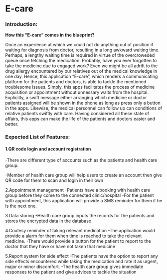 <h1>E-care</h1>
<h3>Introduction:</h3>

<b>How this “E-care” comes in the blueprint?</b>

Once an experience at which we could not do anything out of position if waiting for diagnosis from doctor, resulting in a long awkward waiting time. Perhaps, a lengthy waiting time is required in virtue of the overcroweded queue once fetching the medication. Probably, have you ever forgotten to take the medicine due to engaged work? Even we might be all adrift to the drug allergy encountered by our relatives out of the medical knowledge in one day.
Hence, this application “E-care”, which renders a communicating platform for the patients and doctors, is able to tackle the mentioned troublesome issues. Simply, this apps facilitates the process of medicine acquisition or appointment without unnessary waits from the hospital. Explicitly, a swift message either arranging which medicine or doctor patients assigned will be shown in the phone as long as press only a button in the apps. Likewise, the medical personnel can follow up can conditions of relative patients swiftly with care. 
Having considered all these state of affairs, this apps can make the life of the patients and doctors easier and better.

<h3>Expected List of Features:</h3>

<h4>1.QR code login and  account registration</h4>
-There are different type of accounts such as the patients and health care group.

-Member of health care group will help users to create an account then give QR code for them to scan and login in their own 

2.Appointment management 
-Patients have a booking with health care group before they come to the connected clinic/hospital
-For the patient with appointment, this application will provide a SMS reminder for them if he is the next one.

3.Data storing
-Health care group inputs the records for the patients and stores the encrypted data in the database
	
4.Coutesy reminder of taking relevant medication
-The application would provide a alarm for them when time is reached to take the relevant medicine.
-There would provide a button for the patient to report to the doctor that they have or have not taken that medicine

5.Report system for side effect
-The patients have the option to report any side effects encountered while taking the medication and rate it as urgent, major or minor discomfort. 
-The health care group gives immediate responses to the patient and give advices to tackle the situation
